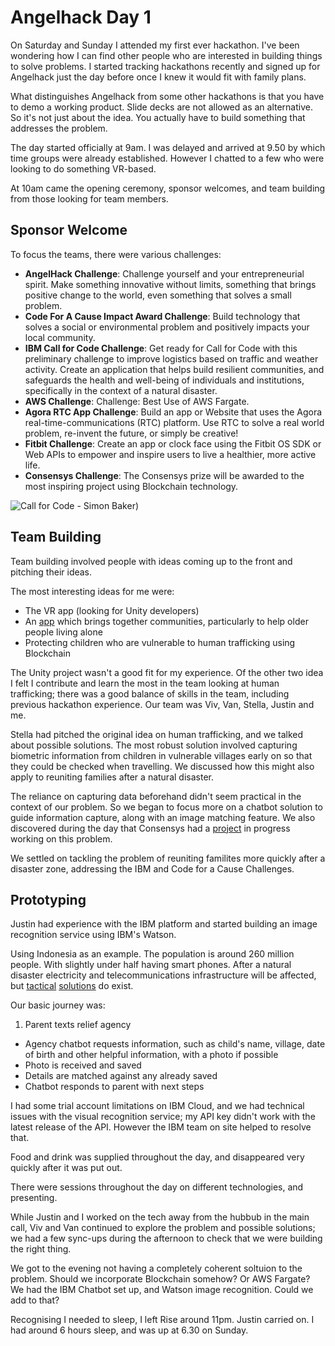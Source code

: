 # Angelhack Day 1

On Saturday and Sunday I attended my first ever hackathon. I've been wondering how I can find other people who are interested in building things to solve problems. I started tracking hackathons recently and signed up for Angelhack just the day before once I knew it would fit with family plans.

What distinguishes Angelhack from some other hackathons is that you have to demo a working product. Slide decks are not allowed as an alternative. So it's not just about the idea. You actually have to build something that addresses the problem.

The day started officially at 9am. I was delayed and arrived at 9.50 by which time groups were already established. However I chatted to a few who were looking to do something VR-based. 

At 10am came the opening ceremony, sponsor welcomes, and team building from those looking for team members. 

## Sponsor Welcome

To focus the teams, there were various challenges:

* **AngelHack Challenge**: Challenge yourself and your entrepreneurial spirit. Make something innovative without limits, something that brings positive change to the world, even something that solves a small problem.
* **Code For A Cause Impact Award Challenge**: Build technology that solves a social or environmental problem and positively impacts your local community.
* **IBM Call for Code Challenge**: Get ready for Call for Code with this preliminary challenge to improve logistics based on traffic and weather activity. Create an application that helps build resilient communities, and safeguards the health and well-being of individuals and institutions, specifically in the context of a natural disaster.
* **AWS Challenge**: Challenge: Best Use of AWS Fargate.
* **Agora RTC App Challenge**: Build an app or Website that uses the Agora real-time-communications (RTC) platform. Use RTC to solve a real world problem, re-invent the future, or simply be creative!
* **Fitbit Challenge**: Create an app or clock face using the Fitbit OS SDK or Web APIs to empower and inspire users to live a healthier, more active life.
* **Consensys Challenge**: The Consensys prize will be awarded to the most inspiring project using Blockchain technology.

![Call for Code - Simon Baker]({{site.url}}/assets/call-for-code.png))

## Team Building

Team building involved people with ideas coming up to the front and pitching their ideas. 

The most interesting ideas for me were:

* The VR app (looking for Unity developers)
* An [app](https://helpific.com/) which brings together communities, particularly to help older people living alone
* Protecting children who are vulnerable to human trafficking using Blockchain

The Unity project wasn't a good fit for my experience. Of the other two idea I felt I contribute and learn the most in the team looking at human trafficking; there was a good balance of skills in the team, including previous hackathon experience. Our team was Viv, Van, Stella, Justin and me. 

Stella had pitched the original idea on human trafficking, and we talked about possible solutions. The most robust solution involved capturing biometric information from children in vulnerable villages early on so that they could be checked when travelling. We discussed how this might also apply to reuniting families after a natural disaster.  

The reliance on capturing data beforehand didn't seem practical in the context of our problem. So we began to focus more on a chatbot solution to guide information capture, along with an image matching feature. We also discovered during the day that Consensys had a [project](https://www.un.org/press/en/2018/pi2224.doc.htm) in progress working on this problem.

We settled on tackling the problem of reuniting familites more quickly after a disaster zone, addressing the IBM and Code for a Cause Challenges. 

## Prototyping

Justin had experience with the IBM platform and started building an image recognition service using IBM's Watson. 

Using Indonesia as an example. The population is around 260 million people. With slightly under half having smart phones. After a natural disaster electricity and telecommunications infrastructure will be affected, but [tactical](https://www.bbc.co.uk/news/business-34715962) [solutions](https://eu.usatoday.com/story/tech/columnist/baig/2018/03/16/hurricane-wipes-out-cell-phone-service-here-comes-200-pound-drone/419614002/) do exist.

Our basic journey was:

1. Parent texts relief agency
* Agency chatbot requests information, such as child's name, village, date of birth and other helpful information, with a photo if possible
* Photo is received and saved
* Details are matched against any already saved
* Chatbot responds to parent with next steps

I had some trial account limitations on IBM Cloud, and we had technical issues with the visual recognition service; my API key didn't work with the latest release of the API. However the IBM team on site helped to resolve that.

Food and drink was supplied throughout the day, and disappeared very quickly after it was put out. 

There were sessions throughout the day on different technologies, and presenting.

While Justin and I worked on the tech away from the hubbub in the main call, Viv and Van continued to explore the problem and possible solutions; we had a few sync-ups during the afternoon to check that we were building the right thing.

We got to the evening not having a completely coherent soltuion to the problem. Should we incorporate Blockchain somehow? Or AWS Fargate? We had the IBM Chatbot set up, and Watson image recognition. Could we add to that?

Recognising I needed to sleep, I left Rise around 11pm. Justin carried on. I had around 6 hours sleep, and was up at 6.30 on Sunday.

